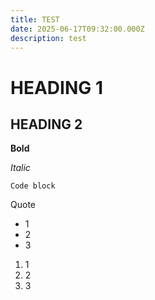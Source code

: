 ```yaml
---
title: TEST
date: 2025-06-17T09:32:00.000Z
description: test
---
```

# HEADING 1

## HEADING 2

**Bold**

*Italic*

`Code block`

Quote

* 1
* 2
* 3

1. 1
2. 2
3. 3

